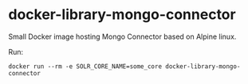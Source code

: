 # docker-library-mongo-connector

Small Docker image hosting Mongo Connector based on Alpine linux.

Run:

```shell
docker run --rm -e SOLR_CORE_NAME=some_core docker-library-mongo-connector
```
